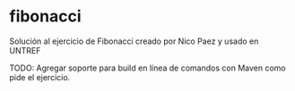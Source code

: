 # fibonacci
Solución al ejercicio de Fibonacci creado por Nico Paez y usado en UNTREF

TODO: Agregar soporte para build en línea de comandos con Maven como pide el ejercicio.
